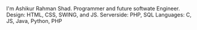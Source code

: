 I'm Ashikur Rahman Shad.
Programmer and future softwate Engineer.
Design: HTML, CSS, SWING, and JS.
Serverside: PHP, SQL
Languages: C, JS, Java, Python, PHP
